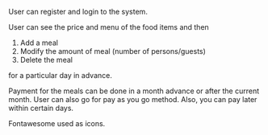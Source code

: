
User can register and login to the system.

User can see the price and menu of the food items and then

1. Add a meal
2. Modify the amount of meal (number of persons/guests)
3. Delete the meal

for a particular day in advance.

Payment for the meals can be done in a month advance or after the current  month. User can also go for pay as you go method. Also, you can pay later within certain days.

Fontawesome used as icons.
